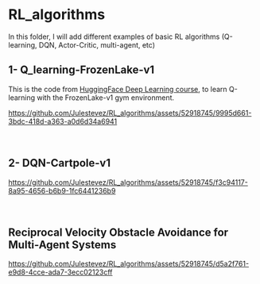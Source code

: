 # RL_algorithms
In this folder, I will add different examples of basic RL algorithms (Q-learning, DQN, Actor-Critic, multi-agent, etc)


## 1- Q_learning-FrozenLake-v1
This is the code from [HuggingFace Deep Learning course](https://huggingface.co/learn/deep-rl-course/unit2/hands-on?fw=pt), to learn Q-learning with the FrozenLake-v1 gym environment.

https://github.com/Julestevez/RL_algorithms/assets/52918745/9995d661-3bdc-418d-a363-a0d6d34a6941<br/><br/><br/>

## 2- DQN-Cartpole-v1
https://github.com/Julestevez/RL_algorithms/assets/52918745/f3c94117-8a95-4656-b6b9-1fc6441236b9 <br/><br/><br/>



## Reciprocal Velocity Obstacle Avoidance for Multi-Agent Systems

https://github.com/Julestevez/RL_algorithms/assets/52918745/d5a2f761-e9d8-4cce-ada7-3ecc02123cff <br/><br/><br/>

